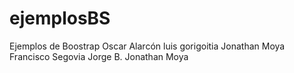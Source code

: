 # ejemplosBS
Ejemplos de Boostrap
Oscar Alarcón
luis gorigoitia
Jonathan Moya
Francisco Segovia
Jorge B.
Jonathan Moya